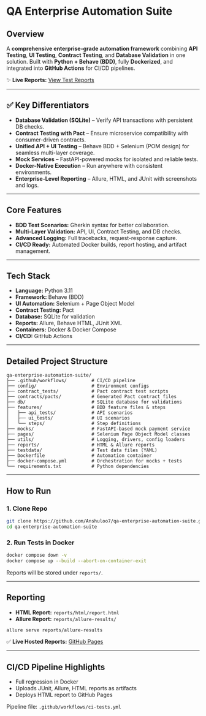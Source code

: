 # QA Enterprise Automation Suite

## **Overview**

A **comprehensive enterprise-grade automation framework** combining **API Testing**, **UI Testing**, **Contract Testing**, and **Database Validation** in one solution. Built with **Python + Behave (BDD)**, fully **Dockerized**, and integrated into **GitHub Actions** for CI/CD pipelines.

✨ **Live Reports:** [View Test Reports](https://anshuloo7.github.io/qa-enterprise-automation-suite/)

---

## ✅ **Key Differentiators**

* **Database Validation (SQLite)** – Verify API transactions with persistent DB checks.
* **Contract Testing with Pact** – Ensure microservice compatibility with consumer-driven contracts.
* **Unified API + UI Testing** – Behave BDD + Selenium (POM design) for seamless multi-layer coverage.
* **Mock Services** – FastAPI-powered mocks for isolated and reliable tests.
* **Docker-Native Execution** – Run anywhere with consistent environments.
* **Enterprise-Level Reporting** – Allure, HTML, and JUnit with screenshots and logs.

---

## **Core Features**

* **BDD Test Scenarios:** Gherkin syntax for better collaboration.
* **Multi-Layer Validation:** API, UI, Contract Testing, and DB checks.
* **Advanced Logging:** Full tracebacks, request-response capture.
* **CI/CD Ready:** Automated Docker builds, report hosting, and artifact management.

---

## **Tech Stack**

* **Language:** Python 3.11
* **Framework:** Behave (BDD)
* **UI Automation:** Selenium + Page Object Model
* **Contract Testing:** Pact
* **Database:** SQLite for validation
* **Reports:** Allure, Behave HTML, JUnit XML
* **Containers:** Docker & Docker Compose
* **CI/CD:** GitHub Actions

---

## **Detailed Project Structure**

```
qa-enterprise-automation-suite/
├── .github/workflows/         # CI/CD pipeline
├── config/                    # Environment configs
├── contract_tests/            # Pact contract test scripts
├── contracts/pacts/           # Generated Pact contract files
├── db/                        # SQLite database for validations
├── features/                  # BDD feature files & steps
│   ├── api_tests/             # API scenarios
│   ├── ui_tests/              # UI scenarios
│   └── steps/                 # Step definitions
├── mocks/                     # FastAPI-based mock payment service
├── pages/                     # Selenium Page Object Model classes
├── utils/                     # Logging, drivers, config loaders
├── reports/                   # HTML & Allure reports
├── testdata/                  # Test data files (YAML)
├── Dockerfile                 # Automation container
├── docker-compose.yml         # Orchestration for mocks + tests
└── requirements.txt           # Python dependencies
```

---

## **How to Run**

### **1. Clone Repo**

```bash
git clone https://github.com/Anshuloo7/qa-enterprise-automation-suite.git
cd qa-enterprise-automation-suite
```

### **2. Run Tests in Docker**

```bash
docker compose down -v
docker compose up --build --abort-on-container-exit
```

Reports will be stored under `reports/`.

---

## **Reporting**

* **HTML Report:** `reports/html/report.html`
* **Allure Report:** `reports/allure-results/`

```bash
allure serve reports/allure-results
```

✅ **Live Hosted Reports:** [GitHub Pages](https://anshuloo7.github.io/qa-enterprise-automation-suite/)

---

## **CI/CD Pipeline Highlights**

* Full regression in Docker
* Uploads JUnit, Allure, HTML reports as artifacts
* Deploys HTML report to GitHub Pages

Pipeline file: `.github/workflows/ci-tests.yml`